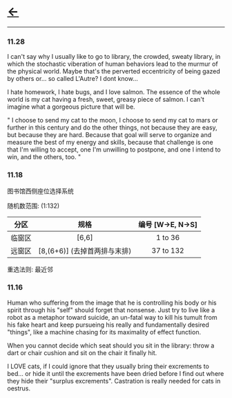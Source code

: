 # [<-](https://pkgu.github.io)


---------

### 11.28

I can't say why I usually like to go to library, the crowded, sweaty library, in which the stochastic viberation of human behaviors lead to the murmur of the physical world. Maybe that's the perverted eccentricity of being gazed by others or... so called L'Autre? I dont know... 

I hate homework, I hate bugs, and I love salmon. The essence of the whole world is my cat having a fresh, sweet, greasy piece of salmon. I can't imagine what a gorgeous picture that will be. 

" I choose to send my cat to the moon, I choose to send my cat to mars or further in this century and do the other things, not because they are easy, but because they are hard. Because that goal will serve to organize and measure the best of my energy and skills, because that challenge is one that I'm willing to accept, one I'm  unwilling to postpone, and one I intend to win, and the others, too. "

### 11.18

图书馆西侧座位选择系统

随机数范围: (1:132)

| 分区 | 规格 | 编号 [W->E, N->S] |
| :---: | :---: | :---: |
| 临窗区 | [6,6] | 1 to 36 |
| 远窗区 | [8,(6+6)] (去掉首两排与末排) | 37 to 132 |

重选法则: 最近邻


### 11.16

Human who suffering from the image that he is controlling his body or his spirit through his "self" should forget that nonsense. Just try to live like a robot as a metaphor toward suicide, an un-fatal way to kill his tumult from his fake heart and keep pursueing his really and fundamentally desired "things", like a machine chasing for its maximality of effect function.

When you cannot decide which seat should you sit in the library: throw a dart or chair cushion and sit on the chair it finally hit. 

I LOVE cats, if I could ignore that they usually bring their excrements to bed... or hide it until the excrements have been dried before I find out where they hide their "surplus excrements". Castration is really needed for cats in oestrus. 
